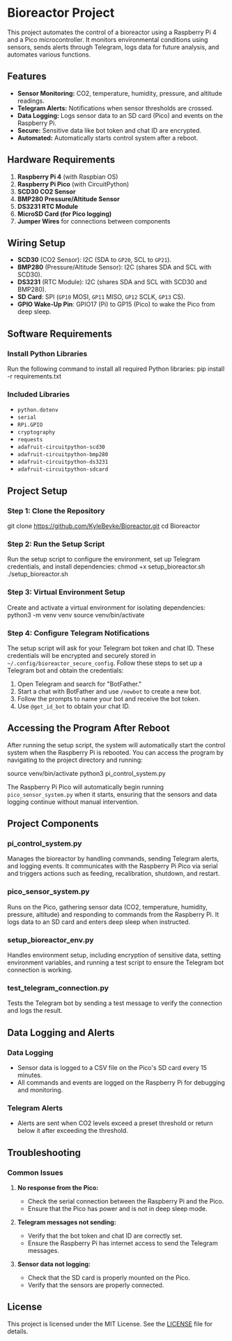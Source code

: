 # Bioreactor Project

This project automates the control of a bioreactor using a Raspberry Pi 4 and a Pico microcontroller. It monitors environmental conditions using sensors, sends alerts through Telegram, logs data for future analysis, and automates various functions.

## Features

- **Sensor Monitoring:** CO2, temperature, humidity, pressure, and altitude readings.
- **Telegram Alerts:** Notifications when sensor thresholds are crossed.
- **Data Logging:** Logs sensor data to an SD card (Pico) and events on the Raspberry Pi.
- **Secure:** Sensitive data like bot token and chat ID are encrypted.
- **Automated:** Automatically starts control system after a reboot.

## Hardware Requirements

1. **Raspberry Pi 4** (with Raspbian OS)
2. **Raspberry Pi Pico** (with CircuitPython)
3. **SCD30 CO2 Sensor**
4. **BMP280 Pressure/Altitude Sensor**
5. **DS3231 RTC Module**
6. **MicroSD Card (for Pico logging)**
7. **Jumper Wires** for connections between components

## Wiring Setup

- **SCD30** (CO2 Sensor): I2C (SDA to `GP20`, SCL to `GP21`).
- **BMP280** (Pressure/Altitude Sensor): I2C (shares SDA and SCL with SCD30).
- **DS3231** (RTC Module): I2C (shares SDA and SCL with SCD30 and BMP280).
- **SD Card**: SPI (`GP10` MOSI, `GP11` MISO, `GP12` SCLK, `GP13` CS).
- **GPIO Wake-Up Pin**: GPIO17 (Pi) to GP15 (Pico) to wake the Pico from deep sleep.

## Software Requirements

### Install Python Libraries

Run the following command to install all required Python libraries:
pip install -r requirements.txt

### Included Libraries

- `python.dotenv`
- `serial`
- `RPi.GPIO`
- `cryptography`
- `requests`
- `adafruit-circuitpython-scd30`
- `adafruit-circuitpython-bmp280`
- `adafruit-circuitpython-ds3231`
- `adafruit-circuitpython-sdcard`

## Project Setup

### Step 1: Clone the Repository
git clone https://github.com/KyleBeyke/Bioreactor.git
cd Bioreactor

### Step 2: Run the Setup Script
Run the setup script to configure the environment, set up Telegram credentials, and install dependencies:
chmod +x setup_bioreactor.sh
./setup_bioreactor.sh

### Step 3: Virtual Environment Setup
Create and activate a virtual environment for isolating dependencies:
python3 -m venv venv
source venv/bin/activate

### Step 4: Configure Telegram Notifications

The setup script will ask for your Telegram bot token and chat ID. These credentials will be encrypted and securely stored in `~/.config/bioreactor_secure_config`. Follow these steps to set up a Telegram bot and obtain the credentials:

1. Open Telegram and search for "BotFather."
2. Start a chat with BotFather and use `/newbot` to create a new bot.
3. Follow the prompts to name your bot and receive the bot token.
4. Use `@get_id_bot` to obtain your chat ID.

## Accessing the Program After Reboot

After running the setup script, the system will automatically start the control system when the Raspberry Pi is rebooted. You can access the program by navigating to the project directory and running:

source venv/bin/activate
python3 pi_control_system.py

The Raspberry Pi Pico will automatically begin running `pico_sensor_system.py` when it starts, ensuring that the sensors and data logging continue without manual intervention.

## Project Components

### pi_control_system.py
Manages the bioreactor by handling commands, sending Telegram alerts, and logging events. It communicates with the Raspberry Pi Pico via serial and triggers actions such as feeding, recalibration, shutdown, and restart.

### pico_sensor_system.py
Runs on the Pico, gathering sensor data (CO2, temperature, humidity, pressure, altitude) and responding to commands from the Raspberry Pi. It logs data to an SD card and enters deep sleep when instructed.

### setup_bioreactor_env.py
Handles environment setup, including encryption of sensitive data, setting environment variables, and running a test script to ensure the Telegram bot connection is working.

### test_telegram_connection.py
Tests the Telegram bot by sending a test message to verify the connection and logs the result.

## Data Logging and Alerts

### Data Logging
- Sensor data is logged to a CSV file on the Pico's SD card every 15 minutes.
- All commands and events are logged on the Raspberry Pi for debugging and monitoring.

### Telegram Alerts
- Alerts are sent when CO2 levels exceed a preset threshold or return below it after exceeding the threshold.

## Troubleshooting

### Common Issues
1. **No response from the Pico:**
   - Check the serial connection between the Raspberry Pi and the Pico.
   - Ensure that the Pico has power and is not in deep sleep mode.
  
2. **Telegram messages not sending:**
   - Verify that the bot token and chat ID are correctly set.
   - Ensure the Raspberry Pi has internet access to send the Telegram messages.

3. **Sensor data not logging:**
   - Check that the SD card is properly mounted on the Pico.
   - Verify that the sensors are properly connected.

## License

This project is licensed under the MIT License. See the [LICENSE](LICENSE) file for details.
